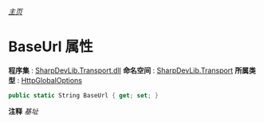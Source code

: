 ###### [主页](./Index.md "主页")
# BaseUrl 属性
**程序集** : [SharpDevLib.Transport.dll](./SharpDevLib.Transport.assembly.md "SharpDevLib.Transport.dll")
**命名空间** : [SharpDevLib.Transport](./SharpDevLib.Transport.namespace.md "SharpDevLib.Transport")
**所属类型** : [HttpGlobalOptions](./SharpDevLib.Transport.HttpGlobalOptions.md "HttpGlobalOptions")
``` csharp
public static String BaseUrl { get; set; }
```
**注释**
*基址*

